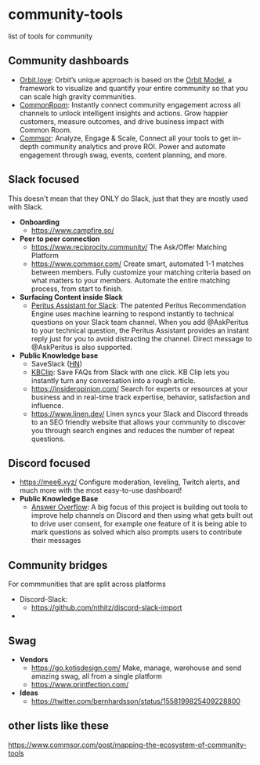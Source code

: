 # community-tools
list of tools for community

## Community dashboards

- [Orbit.love](https://orbit.love/): Orbit’s unique approach is based on the [Orbit Model](https://orbitmodel.com/), a framework to visualize and quantify your entire community so that you can scale high gravity communities.
- [CommonRoom](https://www.commonroom.io/): Instantly connect community engagement across all channels to unlock intelligent insights and actions. Grow happier customers, measure outcomes, and drive business impact with Common Room.
- [Commsor](https://www.commsor.com/): Analyze, Engage & Scale, Connect all your tools to get in-depth community analytics and prove ROI. Power and automate engagement through swag, events, content planning, and more.

## Slack focused

This doesn't mean that they ONLY do Slack, just that they are mostly used with Slack.

- **Onboarding**
  -  https://www.campfire.so/
- **Peer to peer connection**
  -  https://www.reciprocity.community/ The Ask/Offer Matching Platform
  -  https://www.commsor.com/ Create smart, automated 1-1 matches between members. Fully customize your matching criteria based on what matters to your members. Automate the entire matching process, from start to finish.
- **Surfacing Content inside Slack**
  - [Peritus Assistant for Slack](https://peritus.ai/usecase/72/peritus-assistant-for-slack): The patented Peritus Recommendation Engine uses machine learning to respond instantly to technical questions on your Slack team channel. When you add @AskPeritus to your technical question, the Peritus Assistant provides an instant reply just for you to avoid distracting the channel. Direct message to @AskPeritus is also supported.
- **Public Knowledge base**
  - SaveSlack ([HN](https://news.ycombinator.com/item?id=32385856))
  - [KBClip](https://kbclip.com/): Save FAQs from Slack with one click. KB Clip lets you instantly turn any conversation into a rough article.
  - https://insideropinion.com/  Search for experts or resources at your business and in real-time track expertise, behavior, satisfaction and influence.
  - https://www.linen.dev/ Linen syncs your Slack and Discord threads to an SEO friendly website that allows your community to discover you through search engines and reduces the number of repeat questions.

## Discord focused

- https://mee6.xyz/ Configure moderation, leveling, Twitch alerts, and much more with the most easy-to-use dashboard!
- **Public Knowledge Base**
  - [Answer Overflow](https://www.answeroverflow.com/): A big focus of this project is building out tools to improve help channels on Discord and then using what gets built out to drive user consent, for example one feature of it is being able to mark questions as solved which also prompts users to contribute their messages

## Community bridges

For commmunities that are split across platforms

- Discord-Slack:
  -  https://github.com/nthitz/discord-slack-import
-  



## Swag

- **Vendors**
  - https://go.kotisdesign.com/ Make, manage, warehouse and send amazing swag, all from a single platform
  - https://www.printfection.com/ 
- **Ideas**
  - https://twitter.com/bernhardsson/status/1558199825409228800

## other lists like these

https://www.commsor.com/post/mapping-the-ecosystem-of-community-tools
